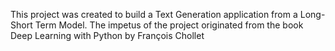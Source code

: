 This project was created to build a Text Generation application from a Long-Short Term Model.
The impetus of the project originated from the book Deep Learning with Python by François Chollet
